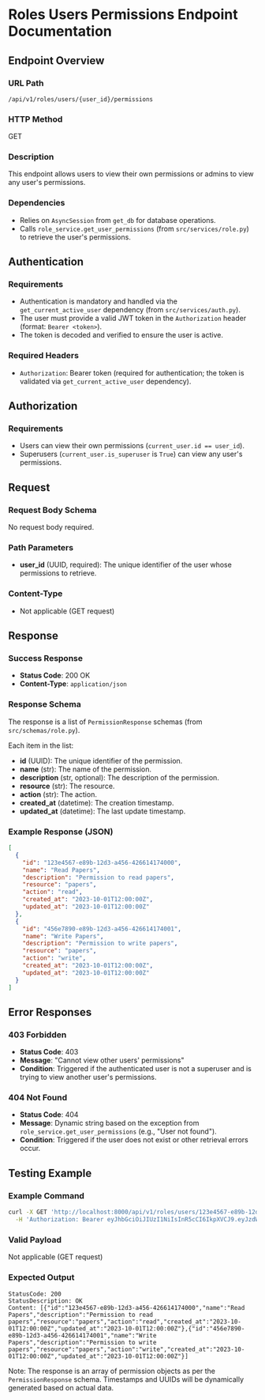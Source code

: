 # Roles Users Permissions Endpoint Documentation

## Endpoint Overview

### URL Path
`/api/v1/roles/users/{user_id}/permissions`

### HTTP Method
GET

### Description
This endpoint allows users to view their own permissions or admins to view any user's permissions.

### Dependencies
- Relies on `AsyncSession` from `get_db` for database operations.
- Calls `role_service.get_user_permissions` (from `src/services/role.py`) to retrieve the user's permissions.

## Authentication

### Requirements
- Authentication is mandatory and handled via the `get_current_active_user` dependency (from `src/services/auth.py`).
- The user must provide a valid JWT token in the `Authorization` header (format: `Bearer <token>`).
- The token is decoded and verified to ensure the user is active.

### Required Headers
- `Authorization`: Bearer token (required for authentication; the token is validated via `get_current_active_user` dependency).

## Authorization

### Requirements
- Users can view their own permissions (`current_user.id == user_id`).
- Superusers (`current_user.is_superuser` is `True`) can view any user's permissions.

## Request

### Request Body Schema
No request body required.

### Path Parameters
- **user_id** (UUID, required): The unique identifier of the user whose permissions to retrieve.

### Content-Type
- Not applicable (GET request)

## Response

### Success Response
- **Status Code**: 200 OK
- **Content-Type**: `application/json`

### Response Schema
The response is a list of `PermissionResponse` schemas (from `src/schemas/role.py`).

Each item in the list:
- **id** (UUID): The unique identifier of the permission.
- **name** (str): The name of the permission.
- **description** (str, optional): The description of the permission.
- **resource** (str): The resource.
- **action** (str): The action.
- **created_at** (datetime): The creation timestamp.
- **updated_at** (datetime): The last update timestamp.

### Example Response (JSON)
```json
[
  {
    "id": "123e4567-e89b-12d3-a456-426614174000",
    "name": "Read Papers",
    "description": "Permission to read papers",
    "resource": "papers",
    "action": "read",
    "created_at": "2023-10-01T12:00:00Z",
    "updated_at": "2023-10-01T12:00:00Z"
  },
  {
    "id": "456e7890-e89b-12d3-a456-426614174001",
    "name": "Write Papers",
    "description": "Permission to write papers",
    "resource": "papers",
    "action": "write",
    "created_at": "2023-10-01T12:00:00Z",
    "updated_at": "2023-10-01T12:00:00Z"
  }
]
```

## Error Responses

### 403 Forbidden
- **Status Code**: 403
- **Message**: "Cannot view other users' permissions"
- **Condition**: Triggered if the authenticated user is not a superuser and is trying to view another user's permissions.

### 404 Not Found
- **Status Code**: 404
- **Message**: Dynamic string based on the exception from `role_service.get_user_permissions` (e.g., "User not found").
- **Condition**: Triggered if the user does not exist or other retrieval errors occur.

## Testing Example

### Example Command
```bash
curl -X GET 'http://localhost:8000/api/v1/roles/users/123e4567-e89b-12d3-a456-426614174000/permissions' \
  -H 'Authorization: Bearer eyJhbGciOiJIUzI1NiIsInR5cCI6IkpXVCJ9.eyJzdWIiOiJhZG1pbiIsImV4cCI6MTc1ODg3MDc4OH0.GrXDnxCPAYJxm3rG33_0bP3hMJXTu5FX68uHHF1WV1I'
```

### Valid Payload
Not applicable (GET request)

### Expected Output
```
StatusCode: 200
StatusDescription: OK
Content: [{"id":"123e4567-e89b-12d3-a456-426614174000","name":"Read Papers","description":"Permission to read papers","resource":"papers","action":"read","created_at":"2023-10-01T12:00:00Z","updated_at":"2023-10-01T12:00:00Z"},{"id":"456e7890-e89b-12d3-a456-426614174001","name":"Write Papers","description":"Permission to write papers","resource":"papers","action":"write","created_at":"2023-10-01T12:00:00Z","updated_at":"2023-10-01T12:00:00Z"}]
```

Note: The response is an array of permission objects as per the `PermissionResponse` schema. Timestamps and UUIDs will be dynamically generated based on actual data.